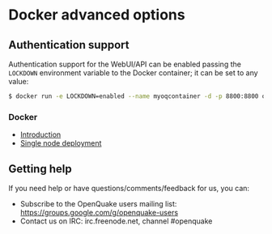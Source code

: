 # Docker advanced options

## Authentication support

Authentication support for the WebUI/API can be enabled passing the `LOCKDOWN` environment variable to the Docker container; it can be set to any value:

```bash
$ docker run -e LOCKDOWN=enabled --name myoqcontainer -d -p 8800:8800 openquake/engine
```

### Docker

- [Introduction](../installing/docker.md)
- [Single node deployment](single.md)

## Getting help
If you need help or have questions/comments/feedback for us, you can:
  * Subscribe to the OpenQuake users mailing list: https://groups.google.com/g/openquake-users
  * Contact us on IRC: irc.freenode.net, channel #openquake

